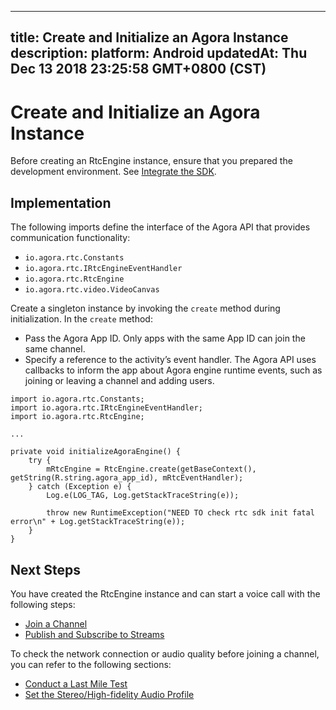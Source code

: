 
---
title: Create and Initialize an Agora Instance
description: 
platform: Android
updatedAt: Thu Dec 13 2018 23:25:58 GMT+0800 (CST)
---
# Create and Initialize an Agora Instance
Before creating an RtcEngine instance, ensure that you prepared the development environment. See [Integrate the SDK](../../en/Voice/android_audio.md).

## Implementation
The following imports define the interface of the Agora API that provides  communication functionality:

-   `io.agora.rtc.Constants`
-   `io.agora.rtc.IRtcEngineEventHandler`
-   `io.agora.rtc.RtcEngine`
-   `io.agora.rtc.video.VideoCanvas`

Create a singleton instance by invoking the `create` method during initialization. In the `create` method:

-  Pass the Agora App ID. Only apps with the same App ID can join the same channel.
-  Specify a reference to the activity’s event handler. The Agora API uses callbacks to inform the app about Agora engine runtime events, such as joining or leaving a channel and adding users.

```
import io.agora.rtc.Constants;
import io.agora.rtc.IRtcEngineEventHandler;
import io.agora.rtc.RtcEngine;

...

private void initializeAgoraEngine() {
    try {
        mRtcEngine = RtcEngine.create(getBaseContext(), getString(R.string.agora_app_id), mRtcEventHandler);
    } catch (Exception e) {
        Log.e(LOG_TAG, Log.getStackTraceString(e));

        throw new RuntimeException("NEED TO check rtc sdk init fatal error\n" + Log.getStackTraceString(e));
    }
}
```

## Next Steps
You have created the RtcEngine instance and can start a voice call with the following steps:
* [Join a Channel](../../en/Voice/join_communication_android.md)
* [Publish and Subscribe to Streams](../../en/Voice/publish_android_audio.md)

To check the network connection or audio quality before joining a channel, you can refer to the following sections:
* [Conduct a Last Mile Test](../../en/Voice/lastmile_android.md)
* [Set the Stereo/High-fidelity Audio Profile](../../en/Voice/audio_profile_android_audio.md)
